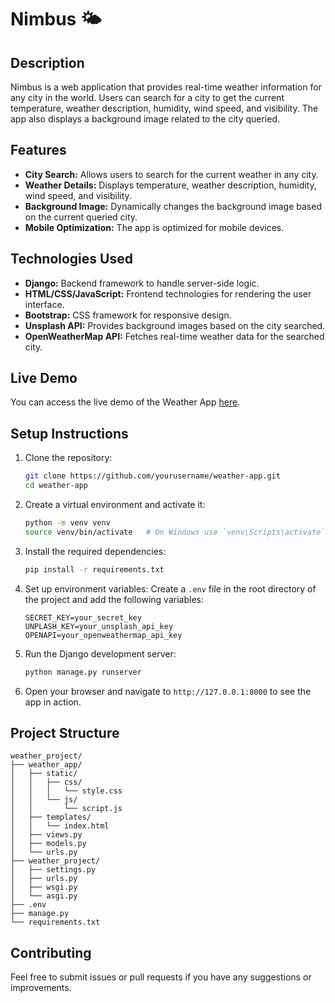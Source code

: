 # Nimbus 🌤️

## Description
Nimbus is a web application that provides real-time weather information for any city in the world. Users can search for a city to get the current temperature, weather description, humidity, wind speed, and visibility. The app also displays a background image related to the city queried.

## Features
- **City Search:** Allows users to search for the current weather in any city.
- **Weather Details:** Displays temperature, weather description, humidity, wind speed, and visibility.
- **Background Image:** Dynamically changes the background image based on the current queried city.
- **Mobile Optimization:** The app is optimized for mobile devices.

## Technologies Used
- **Django:** Backend framework to handle server-side logic.
- **HTML/CSS/JavaScript:** Frontend technologies for rendering the user interface.
- **Bootstrap:** CSS framework for responsive design.
- **Unsplash API:** Provides background images based on the city searched.
- **OpenWeatherMap API:** Fetches real-time weather data for the searched city.

## Live Demo
You can access the live demo of the Weather App [here](https://weather-app-5ip9.onrender.com).

## Setup Instructions
1. Clone the repository:
    ```bash
    git clone https://github.com/yourusername/weather-app.git
    cd weather-app
    ```

2. Create a virtual environment and activate it:
    ```bash
    python -m venv venv
    source venv/bin/activate   # On Windows use `venv\Scripts\activate`
    ```

3. Install the required dependencies:
    ```bash
    pip install -r requirements.txt
    ```

4. Set up environment variables:
    Create a `.env` file in the root directory of the project and add the following variables:
    ```env
    SECRET_KEY=your_secret_key
    UNPLASH_KEY=your_unsplash_api_key
    OPENAPI=your_openweathermap_api_key
    ```

5. Run the Django development server:
    ```bash
    python manage.py runserver
    ```

6. Open your browser and navigate to `http://127.0.0.1:8000` to see the app in action.

## Project Structure
```
weather_project/
├── weather_app/
│   ├── static/
│   │   ├── css/
│   │   │   └── style.css
│   │   └── js/
│   │       └── script.js
│   ├── templates/
│   │   └── index.html
│   ├── views.py
│   ├── models.py
│   └── urls.py
├── weather_project/
│   ├── settings.py
│   ├── urls.py
│   ├── wsgi.py
│   └── asgi.py
├── .env
├── manage.py
└── requirements.txt
```

## Contributing
Feel free to submit issues or pull requests if you have any suggestions or improvements.
